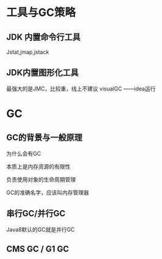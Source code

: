 # 工具与GC策略

## JDK 内置命令行工具


Jstat,jmap,jstack


## JDK内置图形化工具

最强大的是JMC，比较重，线上不建议
visualGC  ——idea运行


# GC

## GC的背景与一般原理

为什么会有GC

本质上是内存资源的有限性

负责使用对象的生命周期管理

GC的准确名字，应该叫内存管理器

## 串行GC/并行GC

Java8默认的GC就是并行GC

## CMS GC / G1 GC

